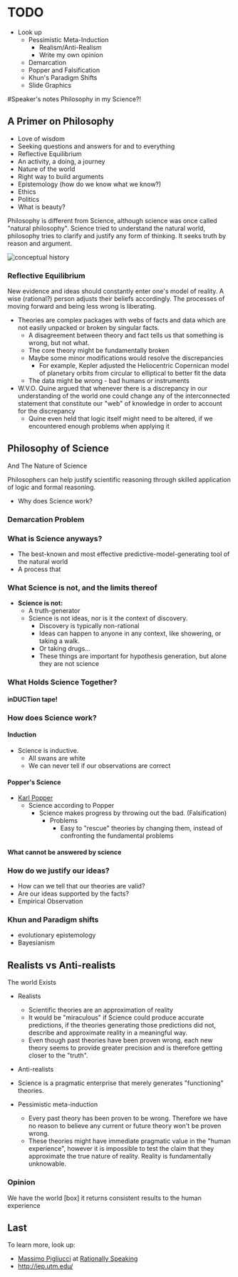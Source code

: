 # TODO
* Look up
	* Pessimistic Meta-Induction
		* Realism/Anti-Realism
		* Write my own opinion
	* Demarcation
	* Popper and Falsification
	* Khun's Paradigm Shifts
	* Slide Graphics

#Speaker's notes
Philosophy in my Science?!

## A Primer on Philosophy
* Love of wisdom
* Seeking questions and answers for and to everything
* Reflective Equilibrium
* An activity, a doing, a journey
* Nature of the world
* Right way to build arguments
* Epistemology (how do we know what we know?)
* Ethics
* Politics
* What is beauty?

Philosophy is different from Science, although science was once called "natural philosophy". Science tried to understand the natural world, philosophy tries to clarify and justify any form of thinking. It seeks truth by reason and argument.

![conceptual history](http://cl.ly/image/0k1n3x0Q1t0y/content)

### Reflective Equilibrium

New evidence and ideas should constantly enter one's model of reality. A wise (rational?) person adjusts their beliefs accordingly. The processes of moving forward and being less wrong is liberating.

* Theories are complex packages with webs of facts and data which are not easily unpacked or broken by singular facts.
	* A disagreement between theory and fact tells us that something is wrong, but not what.
	* The core theory might be fundamentally broken
	* Maybe some minor modifications would resolve the discrepancies
		* For example, Kepler adjusted the	Heliocentric Copernican model of planetary orbits from circular to elliptical to better fit the data
	* The data might be wrong - bad humans or instruments
* W.V.O. Quine argued that whenever there is a discrepancy in our understanding of the world one could change any of the interconnected statement that constitute our "web" of knowledge in order to account for the discrepancy
	* Quine even held that logic itself might need to be altered, if we encountered enough problems when applying it




## Philosophy of Science
And The Nature of Science

Philosophers can help justify scientific reasoning through skilled application of logic and formal reasoning.
* Why does Science work?

### Demarcation Problem

### What is Science anyways?
* The best-known and most effective predictive-model-generating tool of the natural world
* A process that

### What Science is not, and the limits thereof
* **Science is not:**
	* A truth-generator
	* Science is not ideas, nor is it the context of discovery.
		* Discovery is typically non-rational
		* Ideas can happen to anyone in any context, like showering, or taking a walk.
		* Or taking drugs...
		* These things are important for hypothesis generation, but alone they are not science

### What Holds Science Together?

#### inDUCTion tape!

### How does Science work?

#### Induction

* Science is inductive.
	* All swans are white
	* We can never tell if our observations are correct

#### Popper's Science

* [Karl Popper](http://en.wikipedia.org/wiki/Karl_Popper "Wikipedia Entry: Karl Popper")
	* Science according to Popper
		* Science makes progress by throwing out the bad. (Falsification)
			* Problems
				* Easy to "rescue" theories by changing them, instead of confronting the fundamental problems

#### What cannot be answered by science

### How do we justify our ideas?
* How can we tell that our theories are valid?
* Are our ideas supported by the facts?
* Empirical Observation


### Khun and Paradigm shifts


* evolutionary epistemology
* Bayesianism

## Realists vs Anti-realists

The world Exists

* Realists
	* Scientific theories are an approximation of reality
	* It would be "miraculous" if Science could produce accurate predictions, if the theories generating those predictions did not, describe and approximate reality in a meaningful way.
	* Even though past theories have been proven wrong, each new theory seems to provide greater precision and is therefore getting closer to the "truth".

* Anti-realists
 * Science is a pragmatic enterprise that merely generates "functioning" theories.
 * Pessimistic meta-induction
	 * Every past theory has been proven to be wrong. Therefore we have no reason to believe any current or future theory won't be proven wrong.
	 * These theories might have immediate pragmatic value in the "human experience", however it is impossible to test the claim that they approximate the true nature of reality. Reality is fundamentally unknowable.

### Opinion
We have the world [box] it returns consistent results to the human experience

## Last
To learn more, look up:
* [Massimo Pigliucci](http://en.wikipedia.org/wiki/Massimo_Pigliucci) at [Rationally Speaking](http://rationallyspeaking.blogspot.com/)
* http://iep.utm.edu/